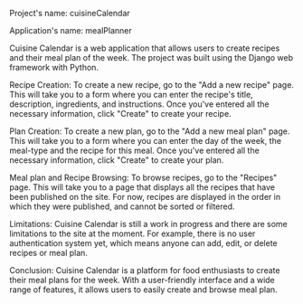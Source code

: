 Project's name: cuisineCalendar

Application's name: mealPlanner

Cuisine Calendar is a web application that allows users to create recipes and their meal plan of the week. The project was built using the Django web framework with Python.

Recipe Creation: To create a new recipe, go to the "Add a new recipe" page. This will take you to a form where you can enter the recipe's title, description, ingredients, and instructions. Once you've entered all the necessary information, click "Create" to create your recipe.

Plan Creation: To create a new plan, go to the "Add a new meal plan" page. This will take you to a form where you can enter the day of the week, the meal-type and the recipe for this meal. Once you've entered all the necessary information, click "Create" to create your plan.

Meal plan and Recipe Browsing: To browse recipes, go to the "Recipes" page. This will take you to a page that displays all the recipes that have been published on the site. For now, recipes are displayed in the order in which they were published, and cannot be sorted or filtered.

Limitations: Cuisine Calendar is still a work in progress and there are some limitations to the site at the moment. For example, there is no user authentication system yet, which means anyone can add, edit, or delete recipes or meal plan.

Conclusion: Cuisine Calendar is a platform for food enthusiasts to create their meal plans for the week. With a user-friendly interface and a wide range of features, it allows users to easily create and browse meal plan. 
